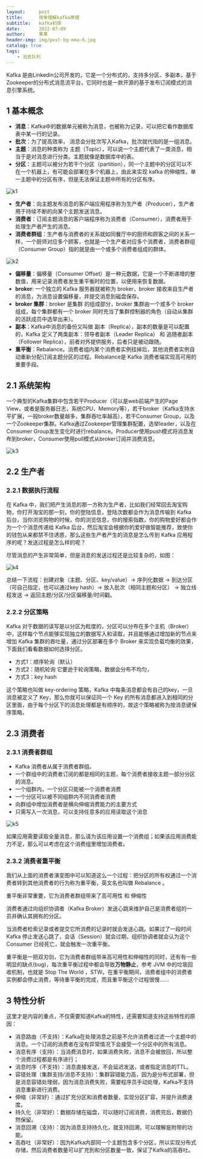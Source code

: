 ```yaml
---
layout:     post
title:      简单理解kafka原理
subtitle:   kafka初探
date:       2022-07-09
author:     果果
header-img: img/post-bg-mma-6.jpg
catalog: true
tags:
    - 消息队列
---
```


Kafka 是由Linkedin公司开发的，它是一个分布式的，支持多分区、多副本，基于Zookeeper的分布式消息流平台，它同时也是一款开源的基于发布订阅模式的消息引擎系统。

## 1 基本概念

- **消息**：Kafka中的数据单元被称为消息，也被称为记录，可以把它看作数据库表中某一行的记录。
- **批次**：为了提高效率， 消息会分批次写入Kafka，批次就代指的是一组消息。
- **主题**：消息的种类称为 主题（Topic），可以说一个主题代表了一类消息，相当于是对消息进行分类。主题就像是数据库中的表。
- **分区**：主题可以被分为若干个分区（partition），同一个主题中的分区可以不在一个机器上，有可能会部署在多个机器上，由此来实现 kafka 的伸缩性，单一主题中的分区有序，但是无法保证主题中所有的分区有序。

![k1](/img-post/202207/kfk1.png "k1")

- **生产者**：向主题发布消息的客户端应用程序称为生产者（Producer），生产者用于持续不断的向某个主题发送消息。
- **消费者**：订阅主题消息的客户端程序称为消费者（Consumer），消费者用于处理生产者产生的消息。
- **消费者群组**：生产者与消费者的关系就如同餐厅中的厨师和顾客之间的关系一样，一个厨师对应多个顾客，也就是一个生产者对应多个消费者，消费者群组（Consumer Group）指的就是由一个或多个消费者组成的群体。

![k2](/img-post/202207/kfk2.png "k2")

- **偏移量**：偏移量（Consumer Offset）是一种元数据，它是一个不断递增的整数值，用来记录消费者发生重平衡时的位置，以便用来恢复数据。
- **broker**: 一个独立的 Kafka 服务器就被称为 broker，broker 接收来自生产者的消息，为消息设置偏移量，并提交消息到磁盘保存。
- **broker 集群**：broker 是集群 的组成部分，broker 集群由一个或多个 broker 组成，每个集群都有一个 broker 同时充当了集群控制器的角色（自动从集群的活跃成员中选举出来）。
- **副本**：Kafka中消息的备份又叫做 副本（Replica），副本的数量是可以配置的，Kafka 定义了两类副本：领导者副本（Leader Replica） 和 追随者副本（Follower Replica），前者对外提供服务，后者只是被动跟随。
- **重平衡**：Rebalance。消费者组内某个消费者实例挂掉后，其他消费者实例自动重新分配订阅主题分区的过程。Rebalance是 Kafka 消费者端实现高可用的重要手段。
  
## 2.1 系统架构

一个典型的Kafka集群中包含若干Producer（可以是web前端产生的Page View，或者是服务器日志，系统CPU、Memory等），若干broker（Kafka支持水平扩展，一般broker数量越多，集群吞吐率越高），若干Consumer Group，以及一个Zookeeper集群。Kafka通过Zookeeper管理集群配置，选举leader，以及在Consumer Group发生变化时进行rebalance。Producer使用push模式将消息发布到broker，Consumer使用pull模式从broker订阅并消费消息。

![k3](/img-post/202207/kfk3.png "k3")

## 2.2 生产者

### 2.2.1 数据执行流程

在 Kafka 中，我们把产生消息的那一方称为生产者，比如我们经常回去淘宝购物，你打开淘宝的那一刻，你的登陆信息，登陆次数都会作为消息传输到 Kafka 后台，当你浏览购物的时候，你的浏览信息，你的搜索指数，你的购物爱好都会作为一个个消息传递给 Kafka 后台，然后淘宝会根据你的爱好做智能推荐，致使你的钱包从来都禁不住诱惑，那么这些生产者产生的消息是怎么传到 Kafka 应用程序的呢？发送过程是怎么样的呢？

尽管消息的产生非常简单，但是消息的发送过程还是比较复杂的，如图：

![k4](/img-post/202207/kfk4.png "k4")

总结一下流程：创建对象（主题、分区、key/value）-> 序列化数据 -> 到达分区（可自己指定，也可以通过key hash）-> 放入批次（相同主题和分区） ->  独立线程发送 -> 返回主题/分区/分区偏移量/时间戳。

### 2.2.2 分区策略

Kafka 对于数据的读写是以分区为粒度的，分区可以分布在多个主机（Broker）中，这样每个节点能够实现独立的数据写入和读取，并且能够通过增加新的节点来增加 Kafka 集群的吞吐量，通过分区部署在多个 Broker 来实现负载均衡的效果，下面我们看看数据如何选择分区。

- 方式1：顺序轮询（默认）
- 方式2：随机轮询
它要逊于轮询策略，数据会分布不均匀，
- 方式3：key hash

这个策略也叫做 key-ordering 策略，Kafka 中每条消息都会有自己的key，一旦消息被定义了 Key，那么你就可以保证同一个 Key 的所有消息都进入到相同的分区里面，由于每个分区下的消息处理都是有顺序的，故这个策略被称为按消息键保序策略。


## 2.3 消费者

### 2.3.1 消费者群组

- Kafka 消费者从属于消费者群组。
- 一个群组中的消费者订阅的都是相同的主题，每个消费者接收主题一部分分区的消息。
- 一个组群内，一个分区只能被一个消费者消费
- 一个分区可以被不同组群内不同消费者消费
- 向群组中增加消费者是横向伸缩消费能力的主要方式
- 只需写入一次消息，可以支持任意多的应用读取这个消息

![k5](/img-post/202207/kfk5.png "k5")

如果应用需要读取全量消息，那么请为该应用设置一个消费组；如果该应用消费能力不足，那么可以考虑在这个消费组里增加消费者。

### 2.3.2 消费者重平衡
我们从上面的消费者演变图中可以知道这么一个过程：把分区的所有权通过一个消费者转到其他消费者的行为称为重平衡，英文名也叫做 Rebalance 。

重平衡非常重要，它为消费者群组带来了高可用性 和 伸缩性

消费者通过向组织协调者（Kafka Broker）发送心跳来维护自己是消费者组的一员并确认其拥有的分区。

当消费者检索记录或者提交它所消费的记录时就会发送心跳。如果过了一段时间 Kafka 停止发送心跳了，会话（Session）就会过期，组织协调者就会认为这个 Consumer 已经死亡，就会触发一次重平衡。

重平衡是一把双刃剑，它为消费者群组带来高可用性和伸缩性的同时，还有有一些明显的缺点(bug)，每次重平衡过程中都会导致**万物静止**，参考 JVM 中的垃圾回收机制，也就是 Stop The World ，STW。在重平衡期间，消费者组中的消费者实例都会停止消费，等待重平衡的完成，而且重平衡这个过程很慢......

## 3 特性分析
这里才是内容的重点，不仅需要知道Kafka的特性，还需要知道支持这些特性的原因：

- 消息路由（不支持）：Kafka在处理消息之前是不允许消费者过滤一个主题中的消息。一个订阅的消费者在没有异常情况下会接受一个分区中的所有消息。
- 消息有序（支持）：当消费消息时，如果消费失败，消息不会被放回，所以整个消费过程都是有序进行；
- 消息时序（不支持）：消息直接发送，不会延迟发送，或者指定消息的TTL。
- 容错处理（集群支持/消息不支持）：集群容错能力高，因为是分布式部署，但是消息容错处理弱，因为消息消费失败，需要程序员手动处理，Kafka不支持消息重新进行消费。
- 伸缩（非常好）：通过扩充分区和消费者数量，实现分区扩容，并提升消费速度。
- 持久化（非常好）：数据存储在磁盘，可以随时订阅消费，消费完后，数据仍然保留。
- 消息回溯（支持）：因为消息支持持久化，就支持回溯，可以理解是附带的功能。
- 高吞吐（非常好）：因为Kafka内部同一个主题包含多个分区，所以实现分布式存储，然后消费者数量可以扩充到和分区数量一致，保证了Kafka的高吞吐。
